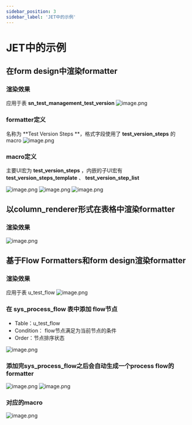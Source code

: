 ```yaml
---
sidebar_position: 3
sidebar_label: 'JET中的示例'
---
```


# JET中的示例

## 在form design中渲染formatter
### 渲染效果
应用于表 **sn_test_management_test_version**
![image.png](/img/formatter/example/test-step-render-result.gif)
### formatter定义
名称为 **Test Version Steps **，格式字段使用了 **test_version_steps** 的macro
![image.png](/img/formatter/example/test-step-formatter.png)
### macro定义
主要UI宏为 **test_version_steps** ，内嵌的子UI宏有 **test_version_steps_template** 、 **test_version_step_list**

![image.png](/img/formatter/example/test_version_steps_macro.png)
![image.png](/img/formatter/example/test_version_steps_template_macro.png)
![image.png](/img/formatter/example/test_version_step_list_macro.png)
## 以column_renderer形式在表格中渲染formatter
### 渲染效果
![image.png](/img/formatter/example/column_renderer.png)
## 基于Flow Formatters和form design渲染formatter
### 渲染效果 
应用于表 u_test_flow
![image.png](/img/formatter/example/flow-formatters-render.png)
### 在 sys_process_flow 表中添加 flow节点

- Table：u_test_flow
- Condition： flow节点满足为当前节点的条件
- Order：节点排序状态

![image.png](/img/formatter/example/add-flow-node.png)
### 添加完sys_process_flow之后会自动生成一个process flow的formatter
![image.png](/img/formatter/example/auto-gen-formatter.png)
![image.png](/img/formatter/example/auto-gen-formatter-record.png)
### 对应的macro
![image.png](/img/formatter/example/process-flow-macro.png)
